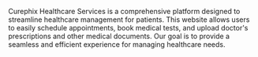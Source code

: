 Curephix Healthcare Services is a comprehensive platform designed to streamline healthcare management for patients. This website allows users to easily schedule appointments, book medical tests, and upload doctor's prescriptions and other medical documents. Our goal is to provide a seamless and efficient experience for managing healthcare needs.


